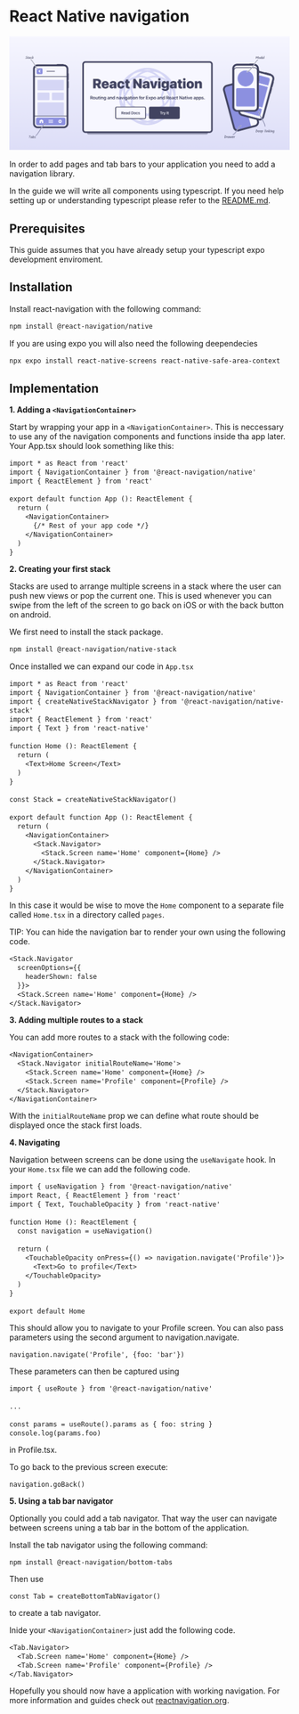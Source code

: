 # React Native navigation

![](navigation.png)

In order to add pages and tab bars to your application you need to add a navigation library.

In the guide we will write all components using typescript. If you need help setting up or understanding typescript please refer to the [README.md](https://github.com/3DJakob/expo-typescript-get-started-guide).

## Prerequisites

This guide assumes that you have already setup your typescript expo development enviroment.

## Installation

Install react-navigation with the following command:

```sh
npm install @react-navigation/native
```

If you are using expo you will also need the following deependecies

```sh
npx expo install react-native-screens react-native-safe-area-context
```

## Implementation

**1. Adding a `<NavigationContainer>`**

Start by wrapping your app in a `<NavigationContainer>`. This is neccessary to use any of the navigation components and functions inside tha app later. Your App.tsx should look something like this:

```tsx
import * as React from 'react'
import { NavigationContainer } from '@react-navigation/native'
import { ReactElement } from 'react'

export default function App (): ReactElement {
  return (
    <NavigationContainer>
      {/* Rest of your app code */}
    </NavigationContainer>
  )
}
```

**2. Creating your first stack**

Stacks are used to arrange multiple screens in a stack where the user can push new views or pop the current one. This is used whenever you can swipe from the left of the screen to go back on iOS or with the back button on android.

We first need to install the stack package.

```sh
npm install @react-navigation/native-stack
```

Once installed we can expand our code in `App.tsx`

```tsx
import * as React from 'react'
import { NavigationContainer } from '@react-navigation/native'
import { createNativeStackNavigator } from '@react-navigation/native-stack'
import { ReactElement } from 'react'
import { Text } from 'react-native'

function Home (): ReactElement {
  return (
    <Text>Home Screen</Text>
  )
}

const Stack = createNativeStackNavigator()

export default function App (): ReactElement {
  return (
    <NavigationContainer>
      <Stack.Navigator>
        <Stack.Screen name='Home' component={Home} />
      </Stack.Navigator>
    </NavigationContainer>
  )
}
```

In this case it would be wise to move the `Home` component to a separate file called `Home.tsx` in a directory called `pages`.

TIP: You can hide the navigation bar to render your own using the following code.

```tsx
<Stack.Navigator
  screenOptions={{
    headerShown: false
  }}>
  <Stack.Screen name='Home' component={Home} />
</Stack.Navigator>
```

**3. Adding multiple routes to a stack**

You can add more routes to a stack with the following code:

```tsx
<NavigationContainer>
  <Stack.Navigator initialRouteName='Home'>
    <Stack.Screen name='Home' component={Home} />
    <Stack.Screen name='Profile' component={Profile} />
  </Stack.Navigator>
</NavigationContainer>
```

With the `initialRouteName` prop we can define what route should be displayed once the stack first loads.

**4. Navigating**

Navigation between screens can be done using the `useNavigate` hook. In your `Home.tsx` file we can add the following code.

```tsx
import { useNavigation } from '@react-navigation/native'
import React, { ReactElement } from 'react'
import { Text, TouchableOpacity } from 'react-native'

function Home (): ReactElement {
  const navigation = useNavigation()

  return (
    <TouchableOpacity onPress={() => navigation.navigate('Profile')}>
      <Text>Go to profile</Text>
    </TouchableOpacity>
  )
}

export default Home
```

This should allow you to navigate to your Profile screen. You can also pass parameters using the second argument to navigation.navigate.

```tsx
navigation.navigate('Profile', {foo: 'bar'})
```

These parameters can then be captured using

```tsx
import { useRoute } from '@react-navigation/native'

...

const params = useRoute().params as { foo: string }
console.log(params.foo)
```

in Profile.tsx.


To go back to the previous screen execute:

```tsx
navigation.goBack()
```


**5. Using a tab bar navigator**

Optionally you could add a tab navigator. That way the user can navigate between screens uning a tab bar in the bottom of the application.

Install the tab navigator using the following command:

```
npm install @react-navigation/bottom-tabs
```

Then use

```tsx
const Tab = createBottomTabNavigator()
```

to create a tab navigator.

Inide your `<NavigationContainer>` just add the following code.

```tsx
<Tab.Navigator>
  <Tab.Screen name='Home' component={Home} />
  <Tab.Screen name='Profile' component={Profile} />
</Tab.Navigator>
```

Hopefully you should now have a application with working navigation. For more information and guides check out [reactnavigation.org](https://reactnavigation.org/).